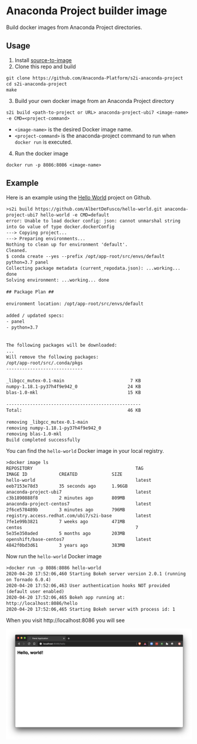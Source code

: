 # Anaconda Project builder image

Build docker images from Anaconda Project directories.

## Usage

1. Install [source-to-image](https://github.com/openshift/source-to-image#installation)
2. Clone this repo and build
```
git clone https://github.com/Anaconda-Platform/s2i-anaconda-project
cd s2i-anaconda-project
make
```

3. Build your own docker image from an Anaconda Project directory

```
s2i build <path-to-project or URL> anaconda-project-ubi7 <image-name> -e CMD=<project-command>
```

* `<image-name>` is the desired Docker image name.
* `<project-command>` is the anaconda-project command to run when `docker run` is executed.

4. Run the docker image
```
docker run -p 8086:8086 <image-name>
```


## Example

Here is an example using the [Hello World](https://github.com/AlbertDeFusco/hello-world) project on Github.


```
>s2i build https://github.com/AlbertDeFusco/hello-world.git anaconda-project-ubi7 hello-world -e CMD=default
error: Unable to load docker config: json: cannot unmarshal string into Go value of type docker.dockerConfig
---> Copying project...
---> Preparing environments...
Nothing to clean up for environment 'default'.
Cleaned.
$ conda create --yes --prefix /opt/app-root/src/envs/default python=3.7 panel
Collecting package metadata (current_repodata.json): ...working... done
Solving environment: ...working... done

## Package Plan ##

environment location: /opt/app-root/src/envs/default

added / updated specs:
- panel
- python=3.7


The following packages will be downloaded:
...
Will remove the following packages:
/opt/app-root/src/.conda/pkgs
-----------------------------

_libgcc_mutex-0.1-main                         7 KB
numpy-1.18.1-py37h4f9e942_0                   24 KB
blas-1.0-mkl                                  15 KB

---------------------------------------------------
Total:                                        46 KB

removing _libgcc_mutex-0.1-main
removing numpy-1.18.1-py37h4f9e942_0
removing blas-1.0-mkl
Build completed successfully
```

You can find the `hello-world` Docker image in your local registry.

```
>docker image ls
REPOSITORY                                       TAG                 IMAGE ID            CREATED             SIZE
hello-world                                      latest              eeb7153e78d3        35 seconds ago      1.96GB
anaconda-project-ubi7                            latest              c3b1890888f8        2 minutes ago       809MB
anaconda-project-centos7                         latest              2f6ce578489b        3 minutes ago       796MB
registry.access.redhat.com/ubi7/s2i-base         latest              7fe1e99b3821        7 weeks ago         471MB
centos                                           7                   5e35e350aded        5 months ago        203MB
openshift/base-centos7                           latest              4842f0bd3d61        3 years ago         383MB
```

Now run the `hello-world` Docker image

```
>docker run -p 8086:8086 hello-world
2020-04-20 17:52:06,460 Starting Bokeh server version 2.0.1 (running on Tornado 6.0.4)
2020-04-20 17:52:06,463 User authentication hooks NOT provided (default user enabled)
2020-04-20 17:52:06,465 Bokeh app running at: http://localhost:8086/hello
2020-04-20 17:52:06,465 Starting Bokeh server with process id: 1
```

When you visit http://localhost:8086 you will see

![](localhost.png)
